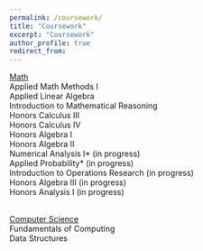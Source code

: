 ```yaml
---
permalink: /coursework/
title: "Coursework"
excerpt: "Coursework"
author_profile: true
redirect_from: 
---
```

<u>Math</u><br>
Applied Math Methods I<br>
Applied Linear Algebra<br>
Introduction to Mathematical Reasoning<br>
Honors Calculus III<br>
Honors Calculus IV<br>
Honors Algebra I<br>
Honors Algebra II<br>
Numerical Analysis I* (in progress)<br>
Applied Probability* (in progress)<br>
Introduction to Operations Research (in progress)<br>
Honors Algebra III (in progress)<br>
Honors Analysis I (in progress)<br>

<br><u>Computer Science</u><br>
Fundamentals of Computing<br>
Data Structures<br>


